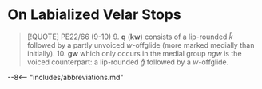 # On Labialized Velar Stops

>[!QUOTE] PE22/66 (9-10)
>9. **q** (**kw**) consists of a lip-rounded *k̊* followed by a partly unvoiced *w*-offglide (more marked medially than initially).
>10. **gw** which only occurs in the medial group *ngw* is the voiced counterpart: a lip-rounded *g̊* followed by a *w*-offglide.

--8<-- "includes/abbreviations.md"